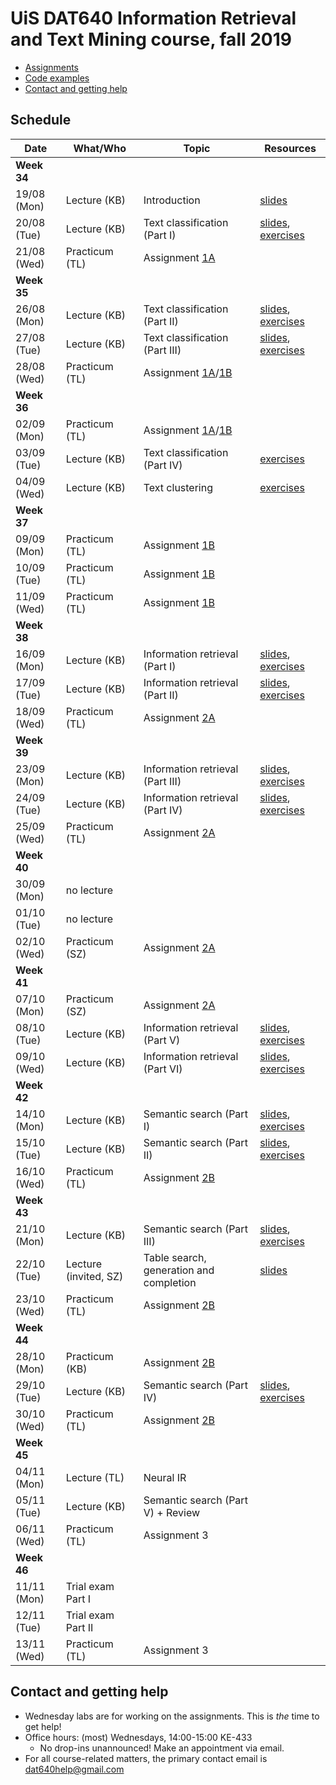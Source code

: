 # UiS DAT640 Information Retrieval and Text Mining course, fall 2019

  * [Assignments](assignments/)
  * [Code examples](code/)
  * [Contact and getting help](#contact-and-getting-help)

## Schedule

| Date | What/Who | Topic | Resources |
| -- | -- | -- | -- |
| **Week 34** ||||
| 19/08 (Mon) | Lecture (KB) | Introduction | [slides](https://speakerdeck.com/kbalog/information-retrieval-and-text-mining-introduction) |
| 20/08 (Tue) | Lecture (KB) | Text classification (Part I) | [slides](https://speakerdeck.com/kbalog/information-retrieval-and-text-mining-text-classification-part-i), [exercises](exercises/lecture_02/) |
| 21/08 (Wed) | Practicum (TL) | Assignment [1A](assignments/assignment-1a) |  |
| **Week 35** ||||
| 26/08 (Mon) | Lecture (KB) | Text classification (Part II) | [slides](https://speakerdeck.com/kbalog/information-retrieval-and-text-mining-text-classification-part-ii), [exercises](exercises/lecture_03/)  |
| 27/08 (Tue) | Lecture (KB) | Text classification (Part III) | [slides](https://speakerdeck.com/kbalog/information-retrieval-and-text-mining-text-classification-part-iii), [exercises](exercises/lecture_04/) |
| 28/08 (Wed) | Practicum (TL) | Assignment [1A](assignments/assignment-1a)/[1B](assignments/assignment-1b) | |
| **Week 36** ||||
| 02/09 (Mon) | Practicum (TL) | Assignment [1A](assignments/assignment-1a)/[1B](assignments/assignment-1b) | |
| 03/09 (Tue) | Lecture (KB) | Text classification (Part IV) | [exercises](exercises/lecture_05/) |
| 04/09 (Wed) | Lecture (KB) | Text clustering | [exercises](exercises/lecture_06/) |
| **Week 37** ||||
| 09/09 (Mon) | Practicum (TL) | Assignment [1B](assignments/assignment-1b) | |
| 10/09 (Tue) | Practicum (TL) | Assignment [1B](assignments/assignment-1b) | |
| 11/09 (Wed) | Practicum (TL) | Assignment [1B](assignments/assignment-1b) | |
| **Week 38** ||||
| 16/09 (Mon) | Lecture (KB) | Information retrieval (Part I) | [slides](https://speakerdeck.com/kbalog/information-retrieval-and-text-mining-information-retrieval-part-i), [exercises](exercises/lecture_07/) |
| 17/09 (Tue) | Lecture (KB) | Information retrieval (Part II) | [slides](https://speakerdeck.com/kbalog/information-retrieval-and-text-mining-information-retrieval-part-ii), [exercises](exercises/lecture_08/) |
| 18/09 (Wed) | Practicum (TL) | Assignment [2A](assignments/assignment-2a) | |
| **Week 39** ||||
| 23/09 (Mon) | Lecture (KB) | Information retrieval (Part III) | [slides](https://speakerdeck.com/kbalog/information-retrieval-and-text-mining-information-retrieval-part-iii), [exercises](exercises/lecture_09/) |
| 24/09 (Tue) | Lecture (KB) | Information retrieval (Part IV) | [slides](https://speakerdeck.com/kbalog/information-retrieval-and-text-mining-information-retrieval-part-iv), [exercises](exercises/lecture_10/) |
| 25/09 (Wed) | Practicum (TL) | Assignment [2A](assignments/assignment-2a) | |
| **Week 40** ||||
| 30/09 (Mon) | no lecture | | |
| 01/10 (Tue) | no lecture | | |
| 02/10 (Wed) | Practicum (SZ) | Assignment [2A](assignments/assignment-2a) | |
| **Week 41** ||||
| 07/10 (Mon) | Practicum (SZ) | Assignment [2A](assignments/assignment-2a) | |
| 08/10 (Tue) | Lecture (KB) | Information retrieval (Part V) | [slides](https://speakerdeck.com/kbalog/information-retrieval-and-text-mining-information-retrieval-part-v), [exercises](exercises/lecture_11/) |
| 09/10 (Wed) | Lecture (KB) | Information retrieval (Part VI) | [slides](https://speakerdeck.com/kbalog/information-retrieval-and-text-mining-information-retrieval-part-vi), [exercises](exercises/lecture_12/) |
| **Week 42** ||||
| 14/10 (Mon) | Lecture (KB) | Semantic search (Part I) | [slides](https://speakerdeck.com/kbalog/information-retrieval-and-text-mining-semantic-search-part-i), [exercises](exercises/lecture_13/) |
| 15/10 (Tue) | Lecture (KB) | Semantic search (Part II) | [slides](https://speakerdeck.com/kbalog/information-retrieval-and-text-mining-semantic-search-part-ii), [exercises](exercises/lecture_14/) |
| 16/10 (Wed) | Practicum (TL) | Assignment [2B](assignments/assignment-2b) | |
| **Week 43** ||||
| 21/10 (Mon) | Lecture (KB) | Semantic search (Part III) | [slides](https://speakerdeck.com/kbalog/information-retrieval-and-text-mining-semantic-search-part-iii), [exercises](exercises/lecture_15/) |
| 22/10 (Tue) | Lecture (invited, SZ) | Table search, generation and completion | [slides](https://speakerdeck.com/kbalog/information-retrieval-and-text-mining-table-search-generation-and-completion) |
| 23/10 (Wed) | Practicum (TL) | Assignment [2B](assignments/assignment-2b) | |
| **Week 44** ||||
| 28/10 (Mon) | Practicum (KB) | Assignment [2B](assignments/assignment-2b) | |
| 29/10 (Tue) | Lecture (KB) | Semantic search (Part IV) | [slides](https://speakerdeck.com/kbalog/information-retrieval-and-text-mining-semantic-search-part-iv), [exercises](exercises/lecture_17/) |
| 30/10 (Wed) | Practicum (TL) | Assignment [2B](assignments/assignment-2b) | |
| **Week 45** ||||
| 04/11 (Mon) | Lecture (TL) | Neural IR | |
| 05/11 (Tue) | Lecture (KB) | Semantic search (Part V) + Review | |
| 06/11 (Wed) | Practicum (TL) | Assignment 3 | |
| **Week 46** ||||
| 11/11 (Mon) | Trial exam Part I | | |
| 12/11 (Tue) | Trial exam Part II | | |
| 13/11 (Wed) | Practicum (TL) | Assignment 3 | |

## Contact and getting help

  * Wednesday labs are for working on the assignments. This is *the* time to get help!
  * Office hours: (most) Wednesdays, 14:00-15:00 KE-433
	  - No drop-ins unannounced! Make an appointment via email.
  * For all course-related matters, the primary contact email is dat640help@gmail.com
